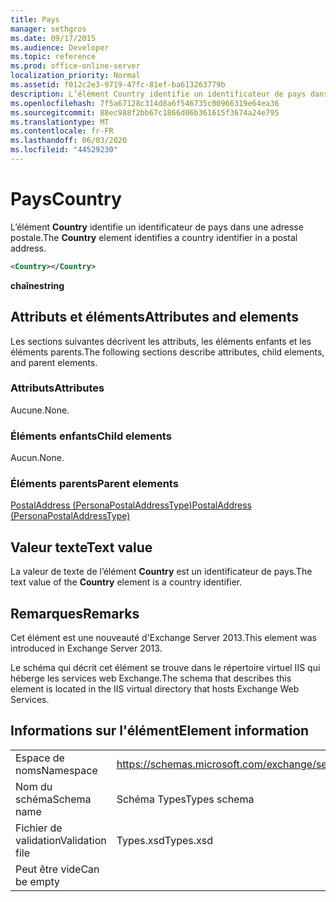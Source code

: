 ```yaml
---
title: Pays
manager: sethgros
ms.date: 09/17/2015
ms.audience: Developer
ms.topic: reference
ms.prod: office-online-server
localization_priority: Normal
ms.assetid: f012c2e3-9719-47fc-81ef-ba613263779b
description: L’élément Country identifie un identificateur de pays dans une adresse postale.
ms.openlocfilehash: 7f5a67128c314d8a6f546735c00966319e64ea36
ms.sourcegitcommit: 88ec988f2bb67c1866d06b361615f3674a24e795
ms.translationtype: MT
ms.contentlocale: fr-FR
ms.lasthandoff: 06/03/2020
ms.locfileid: "44529230"
---
```

# <a name="country"></a><span data-ttu-id="0954c-103">Pays</span><span class="sxs-lookup"><span data-stu-id="0954c-103">Country</span></span>

<span data-ttu-id="0954c-104">L’élément **Country** identifie un identificateur de pays dans une adresse postale.</span><span class="sxs-lookup"><span data-stu-id="0954c-104">The **Country** element identifies a country identifier in a postal address.</span></span> 
  
```XML
<Country></Country>
```

 <span data-ttu-id="0954c-105">**chaîne**</span><span class="sxs-lookup"><span data-stu-id="0954c-105">**string**</span></span>
## <a name="attributes-and-elements"></a><span data-ttu-id="0954c-106">Attributs et éléments</span><span class="sxs-lookup"><span data-stu-id="0954c-106">Attributes and elements</span></span>

<span data-ttu-id="0954c-107">Les sections suivantes décrivent les attributs, les éléments enfants et les éléments parents.</span><span class="sxs-lookup"><span data-stu-id="0954c-107">The following sections describe attributes, child elements, and parent elements.</span></span>
  
### <a name="attributes"></a><span data-ttu-id="0954c-108">Attributs</span><span class="sxs-lookup"><span data-stu-id="0954c-108">Attributes</span></span>

<span data-ttu-id="0954c-109">Aucune.</span><span class="sxs-lookup"><span data-stu-id="0954c-109">None.</span></span>
  
### <a name="child-elements"></a><span data-ttu-id="0954c-110">Éléments enfants</span><span class="sxs-lookup"><span data-stu-id="0954c-110">Child elements</span></span>

<span data-ttu-id="0954c-111">Aucun.</span><span class="sxs-lookup"><span data-stu-id="0954c-111">None.</span></span>
  
### <a name="parent-elements"></a><span data-ttu-id="0954c-112">Éléments parents</span><span class="sxs-lookup"><span data-stu-id="0954c-112">Parent elements</span></span>

[<span data-ttu-id="0954c-113">PostalAddress (PersonaPostalAddressType)</span><span class="sxs-lookup"><span data-stu-id="0954c-113">PostalAddress (PersonaPostalAddressType)</span></span>](postaladdress-personapostaladdresstype.md)
  
## <a name="text-value"></a><span data-ttu-id="0954c-114">Valeur texte</span><span class="sxs-lookup"><span data-stu-id="0954c-114">Text value</span></span>

<span data-ttu-id="0954c-115">La valeur de texte de l’élément **Country** est un identificateur de pays.</span><span class="sxs-lookup"><span data-stu-id="0954c-115">The text value of the **Country** element is a country identifier.</span></span> 
  
## <a name="remarks"></a><span data-ttu-id="0954c-116">Remarques</span><span class="sxs-lookup"><span data-stu-id="0954c-116">Remarks</span></span>

<span data-ttu-id="0954c-117">Cet élément est une nouveauté d'Exchange Server 2013.</span><span class="sxs-lookup"><span data-stu-id="0954c-117">This element was introduced in Exchange Server 2013.</span></span>
  
<span data-ttu-id="0954c-118">Le schéma qui décrit cet élément se trouve dans le répertoire virtuel IIS qui héberge les services web Exchange.</span><span class="sxs-lookup"><span data-stu-id="0954c-118">The schema that describes this element is located in the IIS virtual directory that hosts Exchange Web Services.</span></span>
  
## <a name="element-information"></a><span data-ttu-id="0954c-119">Informations sur l'élément</span><span class="sxs-lookup"><span data-stu-id="0954c-119">Element information</span></span>

|||
|:-----|:-----|
|<span data-ttu-id="0954c-120">Espace de noms</span><span class="sxs-lookup"><span data-stu-id="0954c-120">Namespace</span></span>  <br/> |https://schemas.microsoft.com/exchange/services/2006/types  <br/> |
|<span data-ttu-id="0954c-121">Nom du schéma</span><span class="sxs-lookup"><span data-stu-id="0954c-121">Schema name</span></span>  <br/> |<span data-ttu-id="0954c-122">Schéma Types</span><span class="sxs-lookup"><span data-stu-id="0954c-122">Types schema</span></span>  <br/> |
|<span data-ttu-id="0954c-123">Fichier de validation</span><span class="sxs-lookup"><span data-stu-id="0954c-123">Validation file</span></span>  <br/> |<span data-ttu-id="0954c-124">Types.xsd</span><span class="sxs-lookup"><span data-stu-id="0954c-124">Types.xsd</span></span>  <br/> |
|<span data-ttu-id="0954c-125">Peut être vide</span><span class="sxs-lookup"><span data-stu-id="0954c-125">Can be empty</span></span>  <br/> ||
   

